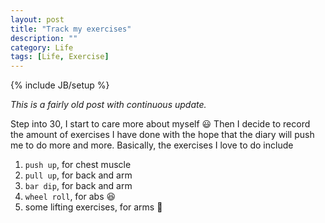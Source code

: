 ```yaml
---
layout: post
title: "Track my exercises"
description: ""
category: Life
tags: [Life, Exercise]
---
```

{% include JB/setup %}

<script type="text/javascript" src="http://cdn.mathjax.org/mathjax/latest/MathJax.js?config=TeX-AMS-MML_HTMLorMML"></script>

_This is a fairly old post with continuous update._

Step into 30, I start to care more about myself :smiley: Then I decide to record the amount of exercises I have done with the hope that the diary will push me to do more and more. Basically, the exercises I love to do include

1. `push up`, for chest muscle
1. `pull up`, for back and arm 
1. `bar dip`, for back and arm
1. `wheel roll`, for abs :laughing:
1. some lifting exercises, for arms :muscle:


<script src="http://d3js.org/d3.v3.min.js" charset="utf-8"></script>

<style>

body {
  shape-rendering: crispEdges;
}

.day {
  fill: #fff;
  stroke: #ccc;
}

.month {
  fill: none;
  stroke: #000;
  stroke-width: 2px;
}

.RdYlGn .q0-11{fill:rgb(165,0,38)}
.RdYlGn .q1-11{fill:rgb(215,48,39)}
.RdYlGn .q2-11{fill:rgb(244,109,67)}
.RdYlGn .q3-11{fill:rgb(253,174,97)}
.RdYlGn .q4-11{fill:rgb(254,224,139)}
.RdYlGn .q5-11{fill:rgb(255,255,191)}
.RdYlGn .q6-11{fill:rgb(217,239,139)}
.RdYlGn .q7-11{fill:rgb(166,217,106)}
.RdYlGn .q8-11{fill:rgb(102,189,99)}
.RdYlGn .q9-11{fill:rgb(26,152,80)}
.RdYlGn .q10-11{fill:rgb(0,104,55)}

</style>

<example1>
	
<script type="text/javascript">



  var sessions = [
{'date': '2015-11-19', 'pull_up': 40, 'push_up': 20  , 'ab_wheel_roll': 0  , 'bar_dip': 70  , 'gym': 1, 'arm': 0  , 'shoulder': 0 , 'bouldering': 0 },
{'date': '2015-11-10', 'pull_up': 40, 'push_up': 0   , 'ab_wheel_roll': 0  , 'bar_dip': 60  , 'gym': 1, 'arm': 0  , 'shoulder': 0 , 'bouldering': 0 },
{'date': '2015-10-30', 'pull_up': 50, 'push_up': 70  , 'ab_wheel_roll': 0  , 'bar_dip': 0   , 'gym': 1, 'arm': 0  , 'shoulder': 0 , 'bouldering': 0 },
{'date': '2015-10-27', 'pull_up':  0, 'push_up': 150 , 'ab_wheel_roll': 0  , 'bar_dip': 0   , 'gym': 0, 'arm': 0  , 'shoulder': 0 , 'bouldering': 0 },
{'date': '2015-10-23', 'pull_up': 50, 'push_up': 0   , 'ab_wheel_roll': 0  , 'bar_dip': 70  , 'gym': 1, 'arm': 0  , 'shoulder': 40, 'bouldering': 0 },
{'date': '2015-10-20', 'pull_up': 50, 'push_up': 0   , 'ab_wheel_roll': 0  , 'bar_dip': 40  , 'gym': 1, 'arm': 40 , 'shoulder': 40, 'bouldering': 0 },
{'date': '2015-10-19', 'pull_up': 10, 'push_up': 0   , 'ab_wheel_roll': 0  , 'bar_dip': 0   , 'gym': 0, 'arm': 0  , 'shoulder': 0 , 'bouldering': 0 },
{'date': '2015-10-15', 'pull_up': 40, 'push_up': 0   , 'ab_wheel_roll': 0  , 'bar_dip': 0   , 'gym': 1, 'arm': 0  , 'shoulder': 60, 'bouldering': 0 },
{'date': '2015-10-13', 'pull_up': 40, 'push_up': 0   , 'ab_wheel_roll': 0  , 'bar_dip': 0   , 'gym': 1, 'arm': 0  , 'shoulder': 40, 'bouldering': 0 },
{'date': '2015-10-10', 'pull_up':  0, 'push_up': 0   , 'ab_wheel_roll': 0  , 'bar_dip': 0   , 'gym': 0, 'arm': 0  , 'shoulder': 0 , 'bouldering': 100 },
{'date': '2015-09-18', 'pull_up': 50, 'push_up': 0   , 'ab_wheel_roll': 0  , 'bar_dip': 50  , 'gym': 1, 'arm': 0  , 'shoulder': 30, 'bouldering': 0 },
{'date': '2015-09-15', 'pull_up': 60, 'push_up': 0   , 'ab_wheel_roll': 0  , 'bar_dip': 100 , 'gym': 1, 'arm': 0  , 'shoulder': 0 , 'bouldering': 0 },
{'date': '2015-09-13', 'pull_up':  0, 'push_up': 100 , 'ab_wheel_roll': 0  , 'bar_dip':   0 , 'gym': 0, 'arm': 0  , 'shoulder': 0 , 'bouldering': 0 },
{'date': '2015-09-12', 'pull_up':  0, 'push_up': 20  , 'ab_wheel_roll': 0  , 'bar_dip':   0 , 'gym': 0, 'arm': 0  , 'shoulder': 0 , 'bouldering': 0 },
{'date': '2015-09-11', 'pull_up': 50, 'push_up': 0   , 'ab_wheel_roll': 0  , 'bar_dip': 100 , 'gym': 1, 'arm': 10 , 'shoulder': 0 , 'bouldering': 0 },
{'date': '2015-09-09', 'pull_up': 50, 'push_up': 0   , 'ab_wheel_roll': 0  , 'bar_dip': 100 , 'gym': 1, 'arm': 0  , 'shoulder': 0 , 'bouldering': 0 },
{'date': '2015-09-04', 'pull_up': 50, 'push_up': 0   , 'ab_wheel_roll': 0  , 'bar_dip': 110 , 'gym': 1, 'arm': 40 , 'shoulder': 0 , 'bouldering': 0 },
{'date': '2015-09-02', 'pull_up': 40, 'push_up': 0   , 'ab_wheel_roll': 0  , 'bar_dip': 0   , 'gym': 0, 'arm': 0  , 'shoulder': 0 , 'bouldering': 0 },
{'date': '2015-08-29', 'pull_up': 40, 'push_up': 0   , 'ab_wheel_roll': 0  , 'bar_dip': 100 , 'gym': 0, 'arm': 0  , 'shoulder': 0 , 'bouldering': 0 },
{'date': '2015-08-26', 'pull_up': 40, 'push_up': 0   , 'ab_wheel_roll': 0  , 'bar_dip': 100 , 'gym': 1, 'arm': 40 , 'shoulder': 0 , 'bouldering': 0 },
{'date': '2015-08-21', 'pull_up': 40, 'push_up': 0   , 'ab_wheel_roll': 0  , 'bar_dip': 100 , 'gym': 1, 'arm': 0  , 'shoulder': 0 , 'bouldering': 0 },
{'date': '2015-08-18', 'pull_up': 0 , 'push_up': 100 , 'ab_wheel_roll': 0  , 'bar_dip': 0   , 'gym': 0, 'arm': 0  , 'shoulder': 0 , 'bouldering': 0 },
{'date': '2015-08-15', 'pull_up': 45, 'push_up': 0   , 'ab_wheel_roll': 10 , 'bar_dip': 100 , 'gym': 1, 'arm': 0  , 'shoulder': 0 , 'bouldering': 0 },
{'date': '2015-08-14', 'pull_up': 20, 'push_up': 100 , 'ab_wheel_roll': 0  , 'bar_dip': 0   , 'gym': 0, 'arm': 0  , 'shoulder': 0 , 'bouldering': 0 },
{'date': '2015-08-12', 'pull_up': 0 , 'push_up': 100 , 'ab_wheel_roll': 0  , 'bar_dip': 0   , 'gym': 0, 'arm': 0  , 'shoulder': 0 , 'bouldering': 0 },
{'date': '2015-07-31', 'pull_up': 40, 'push_up': 0   , 'ab_wheel_roll': 0  , 'bar_dip': 130 , 'gym': 1, 'arm': 60 , 'shoulder': 0 , 'bouldering': 0 },
{'date': '2015-07-28', 'pull_up': 40, 'push_up': 0   , 'ab_wheel_roll': 0  , 'bar_dip': 130 , 'gym': 1, 'arm': 60 , 'shoulder': 0 , 'bouldering': 0 },
{'date': '2015-07-25', 'pull_up': 20, 'push_up': 30  , 'ab_wheel_roll': 0  , 'bar_dip': 130 , 'gym': 1, 'arm': 60 , 'shoulder': 0 , 'bouldering': 0 },
{'date': '2015-07-21', 'pull_up': 20, 'push_up': 40  , 'ab_wheel_roll': 40 , 'bar_dip': 140 , 'gym': 1, 'arm': 60 , 'shoulder': 0 , 'bouldering': 0 },
{'date': '2015-07-18', 'pull_up':  0, 'push_up': 150 , 'ab_wheel_roll': 0  , 'bar_dip': 0   , 'gym': 0, 'arm': 0  , 'shoulder': 0 , 'bouldering': 0 },
{'date': '2015-07-16', 'pull_up':  0, 'push_up': 100 , 'ab_wheel_roll': 0  , 'bar_dip': 0   , 'gym': 0, 'arm': 0  , 'shoulder': 0 , 'bouldering': 0 },
{'date': '2015-07-14', 'pull_up':  0, 'push_up': 10  , 'ab_wheel_roll': 0  , 'bar_dip': 0   , 'gym': 0, 'arm': 0  , 'shoulder': 0 , 'bouldering': 0 },
{'date': '2015-07-11', 'pull_up':  0, 'push_up': 80  , 'ab_wheel_roll': 0  , 'bar_dip': 0   , 'gym': 0, 'arm': 0  , 'shoulder': 0 , 'bouldering': 0 },
{'date': '2015-07-10', 'pull_up': 40, 'push_up': 0   , 'ab_wheel_roll': 0  , 'bar_dip': 10  , 'gym': 1, 'arm': 50 , 'shoulder': 0 , 'bouldering': 0 },
{'date': '2015-07-03', 'pull_up': 40, 'push_up': 0   , 'ab_wheel_roll': 0  , 'bar_dip': 75  , 'gym': 1, 'arm': 0  , 'shoulder': 0 , 'bouldering': 0 },
{'date': '2015-06-12', 'pull_up': 30, 'push_up': 0   , 'ab_wheel_roll': 20 , 'bar_dip': 110 , 'gym': 1, 'arm': 100, 'shoulder': 0 , 'bouldering': 0 },
{'date': '2015-06-09', 'pull_up': 40, 'push_up': 0   , 'ab_wheel_roll': 20 , 'bar_dip': 100 , 'gym': 1, 'arm': 0  , 'shoulder': 0 , 'bouldering': 0 },
{'date': '2015-05-29', 'pull_up': 40, 'push_up': 0   , 'ab_wheel_roll': 0  , 'bar_dip': 100 , 'gym': 1, 'arm': 0  , 'shoulder': 0 , 'bouldering': 0 },
{'date': '2015-05-16', 'pull_up': 0 , 'push_up': 0   , 'ab_wheel_roll': 30 , 'bar_dip': 0   , 'gym': 0, 'arm': 0  , 'shoulder': 0 , 'bouldering': 0 },
{'date': '2015-05-15', 'pull_up': 35, 'push_up': 0   , 'ab_wheel_roll': 20 , 'bar_dip': 120 , 'gym': 1, 'arm': 0  , 'shoulder': 0 , 'bouldering': 0 },
{'date': '2015-05-13', 'pull_up': 20, 'push_up': 100 , 'ab_wheel_roll': 20 , 'bar_dip': 0   , 'gym': 0, 'arm': 0  , 'shoulder': 0 , 'bouldering': 0 },
{'date': '2015-05-11', 'pull_up': 20, 'push_up': 100 , 'ab_wheel_roll': 0  , 'bar_dip': 0   , 'gym': 0, 'arm': 0  , 'shoulder': 0 , 'bouldering': 0 },
{'date': '2015-05-08', 'pull_up': 20, 'push_up': 100 , 'ab_wheel_roll': 0  , 'bar_dip': 0   , 'gym': 0, 'arm': 0  , 'shoulder': 0 , 'bouldering': 0 },
];


/*-----------------------------*/

var width    = 900,
    height   = 300,
    cellSize = 13; // cell size

var no_months_in_a_row = Math.floor(width / (cellSize * 7 + 50));
var shift_up = cellSize * 3;

var day = d3.time.format("%w"), // day of the week
    day_of_month = d3.time.format("%e") // day of the month
    day_of_year = d3.time.format("%j")
    week = d3.time.format("%U"), // week number of the year
    month = d3.time.format("%m"), // month number
    year = d3.time.format("%Y"),
    percent = d3.format(".1%"),
    format = d3.time.format("%Y-%m-%d");


var color = d3.scale.linear().range(["white", 'red']).domain([0, 250])
var dateParse = d3.time.format("%Y-%m-%d");

var svg = d3.select("example1").selectAll("svg")
    .data(d3.range(2015, 2016))
    .enter().append("svg")
    .attr("width", width)
    .attr("height", height)
    .attr("class", "RdYlGn")
    .append("g")

svg.append("text")
    .attr("transform", "translate(-6," + cellSize * 3.5 + ")rotate(-90)")
    .style("text-anchor", "middle")
    .text(function(d) { return d; });

var rect = svg.selectAll(".day")
        .data(function(d) { 
          return d3.time.days(new Date(d, 0, 1), new Date(d + 1, 0, 1));
        })
      .enter().append("rect")
        .attr("class", "day")
        .attr("width", cellSize)
        .attr("height", cellSize)
        .attr("x", function(d) {
          var month_padding = 1.2 * cellSize*7 * ((month(d)-1) % (no_months_in_a_row));
          return day(d) * cellSize + month_padding; 
        })
        .attr("y", function(d) { 
          var week_diff = week(d) - week(new Date(year(d), month(d)-1, 1) );
          var row_level = Math.ceil(month(d) / (no_months_in_a_row));
          return (week_diff*cellSize) + row_level*cellSize*8 - cellSize/2 - shift_up;
        })
        .datum(format);

var month_titles = svg.selectAll(".month-title")  // Jan, Feb, Mar and the whatnot
      .data(function(d) { 
        return d3.time.months(new Date(d, 0, 1), new Date(d + 1, 0, 1)); })
    .enter().append("text")
      .text(monthTitle)
      .attr("x", function(d, i) {
        var month_padding = 1.2 * cellSize*7* ((month(d)-1) % (no_months_in_a_row));
        return month_padding;
      })
      .attr("y", function(d, i) {
        var week_diff = week(d) - week(new Date(year(d), month(d)-1, 1) );
        var row_level = Math.ceil(month(d) / (no_months_in_a_row));
        return (week_diff*cellSize) + row_level*cellSize*8 - cellSize - shift_up;
      })
      .attr("class", "month-title")
      .attr("d", monthTitle);

var year_titles = svg.selectAll(".year-title")  // Jan, Feb, Mar and the whatnot
      .data(function(d) { 
        return d3.time.years(new Date(d, 0, 1), new Date(d + 1, 0, 1)); })
      .enter().append("text")
      .text(yearTitle)
      .attr("x", function(d, i) { return width/2 - 100; })
      .attr("y", function(d, i) { return cellSize*5.5 - shift_up; })
      .attr("class", "year-title")
      .attr("d", yearTitle);

var tooltip = d3.select("body")
  .append("div").attr("id", "tooltip")
  .style("position", "absolute")
  .style("z-index", "10")
  .style("visibility", "hidden")
  .text("a simple tooltip");

d3.json("", function(error, data) {

  sessions.forEach(function(d) {
    d.dd = format(dateParse.parse(d.date));
  });

  var nest = d3.nest()
    .key(function(d) { return d.dd; })
    .map(sessions);

  rect.filter(function(d) { return d in nest; })
    .attr("class", function(d) { return "day"; })
    .style("fill", function(d) { return color(nest[d][0].pull_up+nest[d][0].push_up+nest[d][0].ab_wheel_roll+nest[d][0].bar_dip+nest[d][0].arm+nest[d][0].shoulder+nest[d][0].bouldering); })


   //  Tooltip
  rect.on("mouseover", mouseover);
  rect.on("mouseout", mouseout);

  function mouseover(d) {
    tooltip.style("visibility", "visible");

    var textcontent = (nest[d] !== undefined) ?  "\n pull up:\t\t" + nest[d][0].pull_up + "\n push up:\t\t" + nest[d][0].push_up + "\n ab wheel roll:\t" + nest[d][0].ab_wheel_roll + "\n bar dip:\t\t" + nest[d][0].bar_dip + "\n arm:\t\t\t" + nest[d][0].arm + "\n shoulder:\t\t" + nest[d][0].shoulder + "\n bouldering:\t\t" + nest[d][0].bouldering: '\n No GYM ?? Kidding me ??';
    var textdata = d + ":" + textcontent;

    tooltip.transition()        
      .duration(200)      
      .style("opacity", 1);  
    
    tooltip.html(textdata)  
      .style("left", (d3.event.pageX)+30 + "px")     
      .style("top", (d3.event.pageY) + "px"); 
   }

  function mouseout (d) {
    tooltip.transition()
      .duration(500)      
      .style("opacity", 0); 
    var $tooltip = $("#tooltip");
    $tooltip.empty();
   }
});

function monthPath(t0) {
  var t1 = new Date(t0.getFullYear(), t0.getMonth() + 1, 0),
    d0 = +day(t0), w0 = +week(t0),
    d1 = +day(t1), w1 = +week(t1);
  return "M" + (w0 + 1) * cellSize + "," + d0 * cellSize
    + "H" + w0 * cellSize + "V" + 7 * cellSize
    + "H" + w1 * cellSize + "V" + (d1 + 1) * cellSize
    + "H" + (w1 + 1) * cellSize + "V" + 0
    + "H" + (w0 + 1) * cellSize + "Z";


}

function dayTitle (t0) {
  return t0.toString().split(" ")[2];
}
function monthTitle (t0) {
  return t0.toString().split(" ")[1];
}
function yearTitle (t0) {
  return t0.toString().split(" ")[3];
}


/*-----------------------------*/


// The table generation function
function tabulate(data, columns) {
	
    var table = d3.select("example1").append("table")
            .attr("style", "margin-left: 0px"),
        thead = table.append("thead"),
        tbody = table.append("tbody");

    // append the header row
    thead.append("tr")
        .selectAll("th")
        .data(columns)
        .enter()
        .append("th")
        .text(function(column) { return column; });

    // create a row for each object in the data
    var rows = tbody.selectAll("tr")
        .data(data)
        .enter()
        .append("tr");

    // create a cell in each row for each column
    var cells = rows.selectAll("td")
        .data(function(row) {
            return columns.map(function(column) {
                return {column: column, value: row[column]};
            });
        })
        .enter()
        .append("td")
        .attr("style", "font-family: Courier") // sets the font style
        .html(function(d) { return d.value; });
    console.log(cells)
    return table;
}

// render the table
var peopleTable = tabulate(sessions, ["date", "pull_up", "push_up", "ab_wheel_roll", "bar_dip", "gym", "arm", "shoulder", "bouldering"]);




</script>

</example1>



               
                

